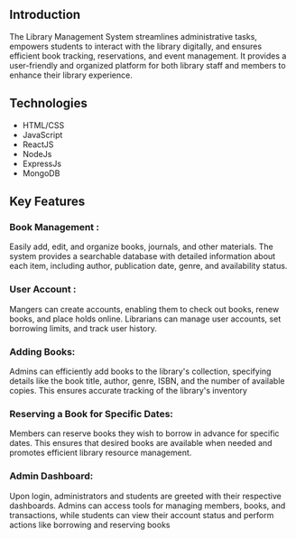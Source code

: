 ##  Introduction

The Library Management System streamlines administrative tasks, empowers students to interact with the library digitally, and ensures efficient book tracking, reservations, and event management. It provides a user-friendly and organized platform for both library staff and members to enhance their library experience.

## Technologies
* HTML/CSS
* JavaScript
* ReactJS
* NodeJs
* ExpressJs
* MongoDB

## Key Features
### Book Management :
Easily add, edit, and organize books, journals, and other materials. The system provides a searchable database with detailed information about each item, including author, publication date, genre, and availability status.

### User Account :
Mangers can create accounts, enabling them to check out books, renew books, and place holds online. Librarians can manage user accounts, set borrowing limits, and track user history.

### Adding Books:

Admins can efficiently add books to the library's collection, specifying details like the book title, author, genre, ISBN, and the number of available copies. This ensures accurate tracking of the library's inventory

### Reserving a Book for Specific Dates:

Members can reserve books they wish to borrow in advance for specific dates. This ensures that desired books are available when needed and promotes efficient library resource management.

### Admin Dashboard: 

Upon login, administrators and students are greeted with their respective dashboards. Admins can access tools for managing members, books, and transactions, while students can view their account status and perform actions like borrowing and reserving books